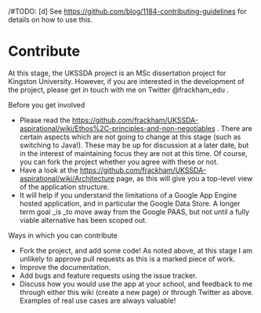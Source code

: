 /#TODO: [d] See https://github.com/blog/1184-contributing-guidelines for details on how to use this.

# Contribute #

At this stage, the UKSSDA project is an MSc dissertation project for Kingston University. However, if you are interested in the development of the project, please get in touch with me on Twitter @frackham_edu .

Before you get involved
* Please read the https://github.com/frackham/UKSSDA-aspirational/wiki/Ethos%2C-principles-and-non-negotiables . There are certain aspects which are not going to change at this stage (such as switching to Java!). These may be up for discussion at a later date, but in the interest of maintaining focus they are not at this time. Of course, you can fork the project whether you agree with these or not.
* Have a look at the https://github.com/frackham/UKSSDA-aspirational/wiki/Architecture page, as this will give you a top-level view of the application structure.
* It will help if you understand the limitations of a Google App Engine hosted application, and in particular the Google Data Store. A longer term goal _is _to move away from the Google PAAS, but not until a fully viable alternative has been scoped out.
 
Ways in which you can contribute
* Fork the project, and add some code! As noted above, at this stage I am unlikely to approve pull requests as this is a marked piece of work.
* Improve the documentation.
* Add bugs and feature requests using the issue tracker.
* Discuss how you would use the app at your school, and feedback to me through either this wiki (create a new page) or through Twitter as above. Examples of real use cases are always valuable!
